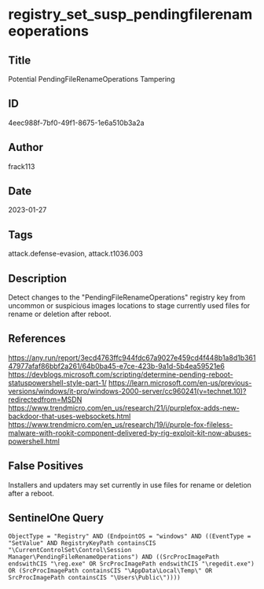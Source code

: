 # registry_set_susp_pendingfilerenameoperations

## Title
Potential PendingFileRenameOperations Tampering

## ID
4eec988f-7bf0-49f1-8675-1e6a510b3a2a

## Author
frack113

## Date
2023-01-27

## Tags
attack.defense-evasion, attack.t1036.003

## Description
Detect changes to the "PendingFileRenameOperations" registry key from uncommon or suspicious images locations to stage currently used files for rename or deletion after reboot.


## References
https://any.run/report/3ecd4763ffc944fdc67a9027e459cd4f448b1a8d1b36147977afaf86bbf2a261/64b0ba45-e7ce-423b-9a1d-5b4ea59521e6
https://devblogs.microsoft.com/scripting/determine-pending-reboot-statuspowershell-style-part-1/
https://learn.microsoft.com/en-us/previous-versions/windows/it-pro/windows-2000-server/cc960241(v=technet.10)?redirectedfrom=MSDN
https://www.trendmicro.com/en_us/research/21/j/purplefox-adds-new-backdoor-that-uses-websockets.html
https://www.trendmicro.com/en_us/research/19/i/purple-fox-fileless-malware-with-rookit-component-delivered-by-rig-exploit-kit-now-abuses-powershell.html

## False Positives
Installers and updaters may set currently in use files for rename or deletion after a reboot.

## SentinelOne Query
```
ObjectType = "Registry" AND (EndpointOS = "windows" AND ((EventType = "SetValue" AND RegistryKeyPath containsCIS "\CurrentControlSet\Control\Session Manager\PendingFileRenameOperations") AND ((SrcProcImagePath endswithCIS "\reg.exe" OR SrcProcImagePath endswithCIS "\regedit.exe") OR (SrcProcImagePath containsCIS "\AppData\Local\Temp\" OR SrcProcImagePath containsCIS "\Users\Public\"))))

```